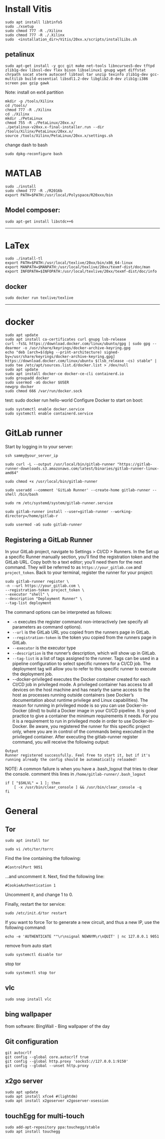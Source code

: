 # Install Vitis
```console
sudo apt install libtinfo5
sudo ./xsetup
sudo chmod 777 -R ./Xilinx
sudo chmod 777 -R ./.Xilinx
sudo  <installation_dir>/Vitis/20xx.x/scripts/installLibs.sh
```	
## petalinux
```console
sudo apt-get install -y gcc git make net-tools libncurses5-dev tftpd zlib1g-dev libssl-dev flex bison libselinux1 gnupg wget diffstat chrpath socat xterm autoconf libtool tar unzip texinfo zlib1g-dev gcc-multilib build-essential libsdl1.2-dev libglib2.0-dev zlib1g:i386 screen pax gzip gawk
```
Note: install on ext4 partition
```console
mkdir -p /tools/Xilinx
cd /tools/
chmod 777 -R ./Xilinx
cd ./Xilinx
mkdir ./PetaLinux
chmod 755 -R ./PetaLinux/20xx.x/
./petalinux-v20xx.x-final-installer.run --dir /tools/Xilinx/PetaLinux/20xx.x/
source /tools/Xilinx/PetaLinux/20xx.x/settings.sh
```
change dash to bash
```console
sudo dpkg-reconfigure bash
```
# MATLAB
```console
sudo ./install
sudo chmod 777 -R ./R2016b
export PATH=$PATH:/usr/local/Polyspace/R20xxx/bin
```
## Model composer:
```console
sudo apt-get install libstdc++6
```
*******************************
# LaTex
```console
sudo ./inatall-tl
export PATH=$PATH:/usr/local/texlive/20xx/bin/x86_64-linux
export MANPATH=$MANPATH:/usr/local/texlive/20xx/texmf-dist/doc/man
export INFOPATH=$INFOPATH:/usr/local/texlive/20xx/texmf-dist/doc/info
```
## docker
```console
sudo docker run texlive/texlive
```
*******************************
# docker
```console
sudo apt update
sudo apt install ca-certificates curl gnupg lsb-release
curl -fsSL https://download.docker.com/linux/ubuntu/gpg | sudo gpg --dearmor -o /usr/share/keyrings/docker-archive-keyring.gpg
echo "deb [arch=$(dpkg --print-architecture) signed-by=/usr/share/keyrings/docker-archive-keyring.gpg] https://download.docker.com/linux/ubuntu $(lsb_release -cs) stable" | sudo tee /etc/apt/sources.list.d/docker.list > /dev/null
sudo apt update
sudo apt install docker-ce docker-ce-cli containerd.io
sudo groupadd docker
sudo usermod -aG docker $USER
newgrp docker 
sudo chmod 666 /var/run/docker.sock
```
test: sudo docker run hello-world
Configure Docker to start on boot:
```console
sudo systemctl enable docker.service
sudo systemctl enable containerd.service
```
# GitLab runner
Start by logging in to your server:
```console
ssh sammy@your_server_ip
```
```console
sudo curl -L --output /usr/local/bin/gitlab-runner "https://gitlab-runner-downloads.s3.amazonaws.com/latest/binaries/gitlab-runner-linux-amd64"
```

```console
sudo chmod +x /usr/local/bin/gitlab-runner
```

```console
sudo useradd --comment 'GitLab Runner' --create-home gitlab-runner --shell /bin/bash
```

```console
sudo rm /etc/systemd/system/gitlab-runner.service
```

```console
sudo gitlab-runner install --user=gitlab-runner --working-directory=/home/gitlab-r
```

```console
sudo usermod -aG sudo gitlab-runner
```

## Registering a GitLab Runner
In your GitLab project, navigate to Settings > CI/CD > Runners.
In the Set up a specific Runner manually section, you’ll find the registration token and the GitLab URL. Copy both to a text editor; you’ll need them for the next command. They will be referred to as `https://your_gitlab.com` and `project_token`.
Back to your terminal, register the runner for your project:
```console
sudo gitlab-runner register \
-n --url https://your_gitlab.com \
--registration-token project_token \
--executor "shell" \
--description "Deployment Runner" \
--tag-list deployment
```
The command options can be interpreted as follows:

- `-n` executes the register command non-interactively (we specify all parameters as command options).
- `--url` is the GitLab URL you copied from the runners page in GitLab.
- `--registration-token` is the token you copied from the runners page in GitLab.
- `--executor` is the executor type
- `--description` is the runner’s description, which will show up in GitLab.
- `--tag-list` is a list of tags assigned to the runner. Tags can be used in a pipeline configuration to select specific runners for a CI/CD job. The deployment tag will allow you to refer to this specific runner to execute the deployment job.
- --docker-privileged executes the Docker container created for each CI/CD job in privileged mode. A privileged container has access to all devices on the host machine and has nearly the same access to the host as processes running outside containers (see Docker’s documentation about runtime privilege and Linux capabilities). The reason for running in privileged mode is so you can use Docker-in-Docker (dind) to build a Docker image in your CI/CD pipeline. It is good practice to give a container the minimum requirements it needs. For you it is a requirement to run in privileged mode in order to use Docker-in-Docker. Be aware, you registered the runner for this specific project only, where you are in control of the commands being executed in the privileged container.
After executing the gitlab-runner register command, you will receive the following output:
```
Output
Runner registered successfully. Feel free to start it, but if it's running already the config should be automatically reloaded!
```

NOTE: A common failure is when you have a .bash_logout that tries to clear the console. 
comment this lines in `/home/gitlab-runner/.bash_logout`
```
if [ "$SHLVL" = 1 ]; then
    [ -x /usr/bin/clear_console ] && /usr/bin/clear_console -q
fi
```

# General
## Tor
```console
sudo apt install tor
```
```console
sudo vi /etc/tor/torrc
```
Find the line containing the following:
```
#ControlPort 9051
```
…and uncomment it. Next, find the following line:

```
#CookieAuthentication 1
```
Uncomment it, and change 1 to 0.

Finally, restart the tor service:
```console
sudo /etc/init.d/tor restart
```
If you want to force Tor to generate a new circuit, and thus a new IP, use the following command:
```console
echo -e 'AUTHENTICATE ""\r\nsignal NEWNYM\r\nQUIT' | nc 127.0.0.1 9051
```
remove from auto start
```console
sudo systemctl disable tor
```
stop tor
```console
sudo systemctl stop tor
```
## vlc
```console
sudo snap install vlc
```
##	bing wallpaper
from software: BingWall - Bing wallpaper of the day
## Git configuration
```console
git autocrlf
git config --global core.autocrlf true
git config --global http.proxy 'socks5://127.0.0.1:9150'
git config --global --unset http.proxy
```
##	x2go server
```console
sudo apt update
sudo apt install xfce4 #(lightdm)
sudo apt install x2goserver x2goserver-xsession
```
## touchEgg for multi-touch
```console
sudo add-apt-repository ppa:touchegg/stable
sudo apt install touchegg
```
